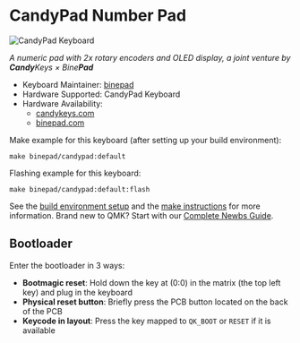 # CandyPad Number Pad

![CandyPad Keyboard](https://i.imgur.com/W9cfNOm.png)

*A numeric pad with 2x rotary encoders and OLED display, a joint venture by <b>Candy</b>Keys &times; Bine<b>Pad</b>*

* Keyboard Maintainer: [binepad](https://github.com/binepad)
* Hardware Supported: CandyPad Keyboard
* Hardware Availability:  
    - [candykeys.com](https://candykeys.com/product/candypad-keyboard)
    - [binepad.com](https://binepad.com/products/candypad)

Make example for this keyboard (after setting up your build environment):

    make binepad/candypad:default

Flashing example for this keyboard:

    make binepad/candypad:default:flash

See the [build environment setup](https://docs.qmk.fm/#/getting_started_build_tools) and the [make instructions](https://docs.qmk.fm/#/getting_started_make_guide) for more information. Brand new to QMK? Start with our [Complete Newbs Guide](https://docs.qmk.fm/#/newbs).

## Bootloader

Enter the bootloader in 3 ways:

* **Bootmagic reset**: Hold down the key at (0:0) in the matrix (the top left key) and plug in the keyboard
* **Physical reset button**: Briefly press the PCB button located on the back of the PCB
* **Keycode in layout**: Press the key mapped to `QK_BOOT` or `RESET` if it is available
